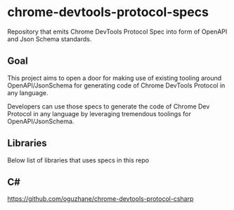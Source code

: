 # chrome-devtools-protocol-specs

Repository that emits Chrome DevTools Protocol Spec into form of OpenAPI and Json Schema standards.

## Goal
This project aims to open a door for making use of existing tooling around OpenAPI/JsonSchema for generating code of Chrome DevTools Protocol in any language.

Developers can use those specs to generate the code of Chrome Dev Protocol in any language by leveraging tremendous toolings for OpenAPI/JsonSchema.

## Libraries
Below list of libraries that uses specs in this repo

## C#
https://github.com/oguzhane/chrome-devtools-protocol-csharp
